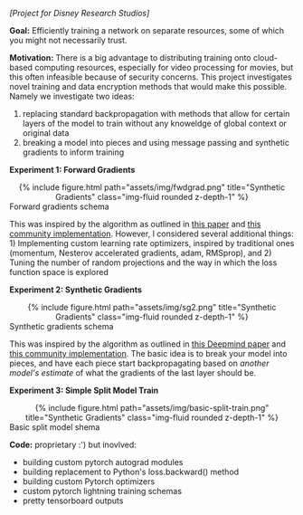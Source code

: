 <!-- ---
layout: page
title: replacing backprop
description: training w/ synthetic gradients, forward gradients, and random projections 
img: assets/img/backprop.png
importance: 2
category: internships/research
--- -->
*[Project for Disney Research Studios]*

**Goal:** Efficiently training a network on separate resources, some of which you might not necessarily trust. 

**Motivation:** There is a big advantage to distributing training onto cloud-based computing resources, especially for video processing for movies, but this often infeasible because of security concerns. This project investigates novel training and data encryption methods that would make this possible. Namely we investigate two ideas: 
1. replacing standard backpropagation with methods that allow for certain layers of the model to train without any knoweldge of global context or original data
2. breaking a model into pieces and using message passing and synthetic gradients to inform training

**Experiment 1: Forward Gradients**

<div class="row">
    <div class="col-sm mt-3 mt-md-0">
    <center>
        {% include figure.html path="assets/img/fwdgrad.png" title="Synthetic Gradients" class="img-fluid rounded z-depth-1" %}
    </center>
    </div>
</div>

<div class="caption">
    Forward gradients schema
</div>

This was inspired by the algorithm as outlined in <a href="https://arxiv.org/abs/2202.08587">this paper</a> and <a href="https://github.com/orobix/fwdgrad">this community implementation</a>. However, I considered several additional things: 1) Implementing custom learning rate optimizers, inspired by traditional ones (momentum, Nesterov accelerated gradients, adam, RMSprop), and 2) Tuning the number of random projections and the way in which the loss function space is explored

<!-- : this comes at the cost of epoch speed, since each forward pass now has n random projections instead of 1, but preserves the security aspect of training -->

**Experiment 2: Synthetic Gradients**

<div class="row">
    <div class="col-sm mt-3 mt-md-0">
    <center>
        {% include figure.html path="assets/img/sg2.png" title="Synthetic Gradients" class="img-fluid rounded z-depth-1" %}
    </center>
    </div>
</div>

<div class="caption">
    Synthetic gradients schema
</div>

This was inspired by the algorithm as outlined in <a href="https://arxiv.org/abs/1608.05343">this Deepmind paper</a> and <a href="https://github.com/koz4k/dni-pytorch">this community implementation</a>. The basic idea is to break your model into pieces, and have each piece start backpropagating based on *another model's estimate* of what the gradients of the last layer should be.

**Experiment 3: Simple Split Model Train**

<div class="row">
    <div class="col-sm mt-3 mt-md-0">
    <center>
        {% include figure.html path="assets/img/basic-split-train.png" title="Synthetic Gradients" class="img-fluid rounded z-depth-1" %}
    </center>
    </div>
</div>

<div class="caption">
    Basic split model shema
</div>

**Code:** proprietary :') but inovlved:
- building custom pytorch autograd modules
- building replacement to Python's loss.backward() method
- building custom Pytorch optimizers
- custom pytorch lightning training schemas
- pretty tensorboard outputs
